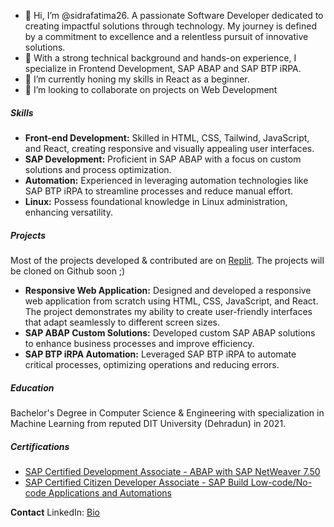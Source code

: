 - 👋 Hi, I’m @sidrafatima26. A passionate Software Developer dedicated to creating impactful solutions through technology.
  My journey is defined by a commitment to excellence and a relentless pursuit of innovative solutions.
- 👀 With a strong technical background and hands-on experience, I specialize in Frontend Development, SAP ABAP and SAP BTP iRPA.
- 🌱 I’m currently honing my skills in React as a beginner.
- 💞️ I’m looking to collaborate on projects on Web Development

##### Skills

- **Front-end Development:** Skilled in HTML, CSS, Tailwind, JavaScript, and React, creating responsive and visually appealing user interfaces.
- **SAP Development:** Proficient in SAP ABAP with a focus on custom solutions and process optimization.
- **Automation:** Experienced in leveraging automation technologies like SAP BTP iRPA to streamline processes and reduce manual effort.
- **Linux:** Possess foundational knowledge in Linux administration, enhancing versatility.

##### Projects

Most of the projects developed & contributed are on [Replit](https://replit.com/@SidraFatima1). The projects will be cloned on Github soon ;) 

- **Responsive Web Application:** Designed and developed a responsive web application from scratch using HTML, CSS, JavaScript, and React.
  The project demonstrates my ability to create user-friendly interfaces that adapt seamlessly to different screen sizes.
- **SAP ABAP Custom Solutions:** Developed custom SAP ABAP solutions to enhance business processes and improve efficiency.
- **SAP BTP iRPA Automation:** Leveraged SAP BTP iRPA to automate critical processes, optimizing operations and reducing errors.

##### Education

Bachelor's Degree in Computer Science & Engineering with specialization in Machine Learning from reputed DIT University (Dehradun) in 2021.

##### Certifications

- [SAP Certified Development Associate - ABAP with SAP NetWeaver 7.50](https://www.credly.com/badges/23451fbc-d739-4667-bd41-8d719fa4fbb6/public_url)
- [SAP Certified Citizen Developer Associate - SAP Build Low-code/No-code Applications and Automations](https://www.credly.com/badges/56ec3e00-cec1-49b0-a609-32bb345d3eb5/public_url)
  
**Contact**
LinkedIn: [Bio](https://www.linkedin.com/in/sidrafatima26)

<!---
sidrafatima26/sidrafatima26 is a ✨ special ✨ repository because its `README.md` (this file) appears on your GitHub profile.
You can click the Preview link to take a look at your changes.
--->
